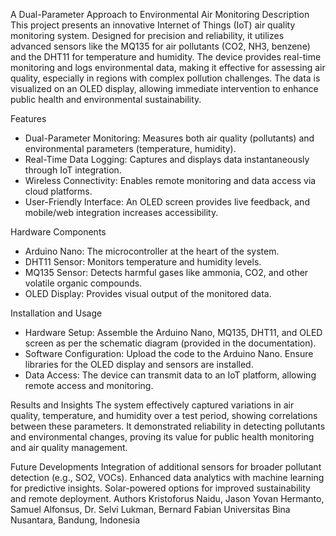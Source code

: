 A Dual-Parameter Approach to Environmental Air Monitoring
Description
This project presents an innovative Internet of Things (IoT) air quality monitoring system. Designed for precision and reliability, it utilizes advanced sensors like the MQ135 for air pollutants (CO2, NH3, benzene) and the DHT11 for temperature and humidity. The device provides real-time monitoring and logs environmental data, making it effective for assessing air quality, especially in regions with complex pollution challenges. The data is visualized on an OLED display, allowing immediate intervention to enhance public health and environmental sustainability.

Features
- Dual-Parameter Monitoring: Measures both air quality (pollutants) and environmental parameters (temperature, humidity).
- Real-Time Data Logging: Captures and displays data instantaneously through IoT integration.
- Wireless Connectivity: Enables remote monitoring and data access via cloud platforms.
- User-Friendly Interface: An OLED screen provides live feedback, and mobile/web integration increases accessibility.

Hardware Components
- Arduino Nano: The microcontroller at the heart of the system.
- DHT11 Sensor: Monitors temperature and humidity levels.
- MQ135 Sensor: Detects harmful gases like ammonia, CO2, and other volatile organic compounds.
- OLED Display: Provides visual output of the monitored data.

Installation and Usage
- Hardware Setup: Assemble the Arduino Nano, MQ135, DHT11, and OLED screen as per the schematic diagram (provided in the documentation).
- Software Configuration: Upload the code to the Arduino Nano. Ensure libraries for the OLED display and sensors are installed.
- Data Access: The device can transmit data to an IoT platform, allowing remote access and monitoring.

Results and Insights
The system effectively captured variations in air quality, temperature, and humidity over a test period, showing correlations between these parameters. It demonstrated reliability in detecting pollutants and environmental changes, proving its value for public health monitoring and air quality management.

Future Developments
Integration of additional sensors for broader pollutant detection (e.g., SO2, VOCs).
Enhanced data analytics with machine learning for predictive insights.
Solar-powered options for improved sustainability and remote deployment.
Authors
Kristoforus Naidu, Jason Yovan Hermanto, Samuel Alfonsus, Dr. Selvi Lukman, Bernard Fabian
Universitas Bina Nusantara, Bandung, Indonesia
